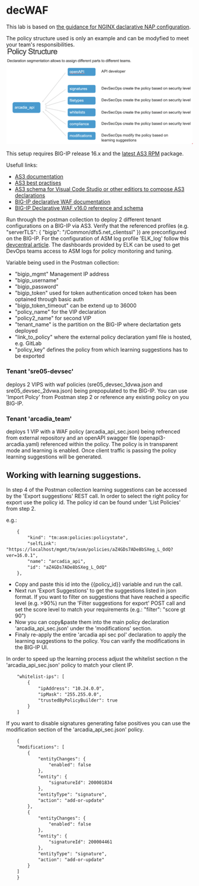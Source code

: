 # decWAF

This lab is based on [the guidance for NGINX daclarative NAP configuration](https://github.com/MattDierick/Nginx-App-Protect-Policy/tree/master/policies).

The policy structure used is only an example and can be modyfied to meet your team's responsibilities.
![source](https://github.com/dfs5/decWAF/blob/3c451d4c3e85781422237060f5338a5c37119a98/images/Screenshot_2021-06-16_at_17.28.42.png) 

This setup requires BIG-IP release 16.x and the [latest AS3 RPM](https://github.com/F5Networks/f5-appsvcs-extension/releases) package.

Usefull links:
- [AS3 documentation](https://clouddocs.f5.com/products/extensions/f5-appsvcs-extension/latest/)
- [AS3 best practises](https://clouddocs.f5.com/products/extensions/f5-appsvcs-extension/latest/userguide/best-practices.html)
- [AS3 schema for Visual Code Studio or other editiors to compose AS3 declarations](https://clouddocs.f5.com/products/extensions/f5-appsvcs-extension/latest/userguide/validate.html#validate)
- [BIG-IP declarative WAF documentation](https://techdocs.f5.com/en-us/bigip-15-1-0/big-ip-declarative-security-policy/declarative-policy-getting-started.html#concept-4035)
- [BIG-IP Declarative WAF v16.0 reference and schema](https://clouddocs.f5.com/products/waf-declarative-policy/v16_0.html)

Run through the postman collection to deploy 2 different tenant configurations on a BIG-IP via AS3. Verify that the referenced profiles (e.g. "serverTLS": { "bigip": "/Common/dfs5.net_clientssl" }) are preconfigured on the BIG-IP. For the configuration of ASM log profile 'ELK_log' follow this [devcentral article](https://devcentral.f5.com/s/articles/Implementing-BIG-IP-WAF-logging-and-visibility-with-ELK). The dashboards provided by ELK can be used to get DevOps teams access to ASM logs for policy monitoring and tuning.

Variable being used in the Postman collection:

- "bigip_mgmt" Management IP address
- "bigip_username"
- "bigip_password"
- "bigip_token" used for token authentication onced token has been optained through basic auth 
- "bigip_token_timeout" can be extend up to 36000
- "policy_name" for the VIP declaration
- "policy2_name" for second VIP
- "tenant_name" is the partition on the BIG-IP where declartation gets deployed
- "link_to_policy" where the external policy declaration yaml file is hosted, e.g. GitLab
- "policy_key" defines the policy from which learning suggestions has to be exported

### Tenant 'sre05-devsec'
deploys 2 VIPS with waf policies (sre05_devsec_1dvwa.json and sre05_devsec_2dvwa.json) being prepopulated to the BIG-IP. You can use 'Import Polcy' from Postman step 2 or reference any existing policy on you BIG-IP.

### Tenant 'arcadia_team'
deploys 1 VIP with a WAF policy (arcadia_api_sec.json) being refrenced from external repository and an openAPI swagger file (openapi3-arcadia.yaml) referenced within the policy. The policy is in transparent mode and learning is enabled. Once client traffic is passing the policy learning suggestions will be generated.

## Working with learning suggestions.
In step 4 of the Postman collection learning suggestions can be accessed by the 'Export suggestions' REST call. In order to select the right policy for export use the policy id. The policy id can be found under 'List Policies' from step 2.

e.g.: 

        {
            "kind": "tm:asm:policies:policystate",
            "selfLink": "https://localhost/mgmt/tm/asm/policies/aZ4GDs7ADe8bSXeg_L_OdQ?ver=16.0.1",
            "name": "arcadia_api",
            "id": "aZ4GDs7ADe8bSXeg_L_OdQ"
        },

- Copy and paste this id into the {{policy_id}} variable and run the call. 
- Next run 'Export Suggestions' to get the suggestions listed in json format. If you want to filter on suggestions that have reached a specific level (e.g. >90%) run the 'Filter suggestions for export' POST call and set the score level to match your requirements (e.g.: "filter": "score gt 90")
- Now you can copy&paste them into the main policy declaration 'arcadia_api_sec.json' under the 'modifications' section. 
- Finaly re-apply the entire 'arcadia api sec pol' declaration to apply the learning suggestions to the policy. You can varify the modifications in the BIG-IP UI.

In order to speed up the learning process adjust the whitelist section n the 'arcadia_api_sec.json' policy to match your client IP.

        "whitelist-ips": [
			{
				"ipAddress": "10.24.0.0", 
				"ipMask": "255.255.0.0",
				"trustedByPolicyBuilder": true
			}
		]

If you want to disable signatures generating false positives you can use the modification section of the 'arcadia_api_sec.json' policy. 

        {
        "modifications": [
            {
                "entityChanges": {
                    "enabled": false
                },
                "entity": {
                    "signatureId": 200001834
                },
                "entityType": "signature",
                "action": "add-or-update"
            },
            {
                "entityChanges": {
                    "enabled": false
                },
                "entity": {
                    "signatureId": 200004461
                },
                "entityType": "signature",
                "action": "add-or-update"
            }
        ]
        }
